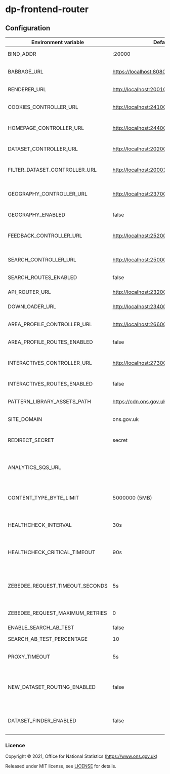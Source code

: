# dp-frontend-router

## Configuration

| Environment variable             | Default                                   | Description                                                                              |
|----------------------------------|-------------------------------------------|------------------------------------------------------------------------------------------|
| BIND_ADDR                        | :20000                                    | The host and port to bind to.                                                            |
| BABBAGE_URL                      | <https://localhost:8080>                  | The URL of the babbage instance to use                                                   |
| RENDERER_URL                     | <http://localhost:20010>                  | The URL of dp-frontend-renderer                                                          |
| COOKIES_CONTROLLER_URL           | <http://localhost:24100>                  | The URL of dp-frontend-cookie-controller                                                 |
| HOMEPAGE_CONTROLLER_URL          | <http://localhost:24400>                  | The URL of dp-frontend-dataset-controller                                                |
| DATASET_CONTROLLER_URL           | <http://localhost:20200>                  | The URL of dp-frontend-dataset-controller                                                |
| FILTER_DATASET_CONTROLLER_URL    | <http://localhost:20001>                  | The URL of dp-frontend-filter-dataset-controller                                         |
| GEOGRAPHY_CONTROLLER_URL         | <http://localhost:23700>                  | The URL of dp-frontend-geography-controller                                              |
| GEOGRAPHY_ENABLED                | false                                     | Geography feature toggle                                                                 |
| FEEDBACK_CONTROLLER_URL          | <http://localhost:25200>                  | The URL of dp-frontend-feedback-controller                                               |
| SEARCH_CONTROLLER_URL            | <http://localhost:25000>                  | The URL of dp-frontend-search-controller                                                 |
| SEARCH_ROUTES_ENABLED            | false                                     | Search routes feature toggle                                                             |
| API_ROUTER_URL                   | <http://localhost:23200/v1>               | The API router URL                                                                       |
| DOWNLOADER_URL                   | <http://localhost:23400>                  | The URL of dp-file-downloader.                                                           |
| AREA_PROFILE_CONTROLLER_URL      | <http://localhost:26600>                  | The URL of dp-frontend-area-profiles.                                                    |
| AREA_PROFILE_ROUTES_ENABLED      | false                                     | Area profiles routes enabled                                                             |
| INTERACTIVES_CONTROLLER_URL      | <http://localhost:27300>                  | The URL of dp-frontend-interactives-controller                                           |
| INTERACTIVES_ROUTES_ENABLED      | false                                     | Interactives routes enabled                                                              |
| PATTERN_LIBRARY_ASSETS_PATH      | <https://cdn.ons.gov.uk/sixteens/e42235b> | The URL to the sixteens build to use                                                     |
| SITE_DOMAIN                      | ons.gov.uk                                | The domain hosting the site                                                              |
| REDIRECT_SECRET                  | secret                                    | Pre-shared key for signing/encrypting redirect data                                      |
| ANALYTICS_SQS_URL                |                                           | SQS URL for search analytics; leave blank to disable                                     |
| CONTENT_TYPE_BYTE_LIMIT          | 5000000 (5MB)                             | Response size at which we stop checking content-type to avoid oom errors                 |
| HEALTHCHECK_INTERVAL             | 30s                                       | The period of time between health checks                                                 |
| HEALTHCHECK_CRITICAL_TIMEOUT     | 90s                                       | The period of time after which failing checks will result in critical global check       |
| ZEBEDEE_REQUEST_TIMEOUT_SECONDS  | 5s                                        | The period of time to wait before timing out when communicating with Zebedee             |
| ZEBEDEE_REQUEST_MAXIMUM_RETRIES  | 0                                         | The number of retry attempts to make to Zebedee                                          |
| ENABLE_SEARCH_AB_TEST            | false                                     | Enable AB search                                                                         |
| SEARCH_AB_TEST_PERCENTAGE        | 10                                        | AB search percentage                                                                     |
| PROXY_TIMEOUT                    | 5s                                        | The write timeout for proxied requests                                                   |
| NEW_DATASET_ROUTING_ENABLED      | false                                     | Flag to enable dataset page routing to dp-frontend-dataset-controller instead of babbage |
| DATASET_FINDER_ENABLED           | false                                     | Flag to enabled routing to dataset finder page in search                                 |

### Licence

Copyright © 2021, Office for National Statistics (<https://www.ons.gov.uk>)

Released under MIT license, see [LICENSE](LICENSE.md) for details.
